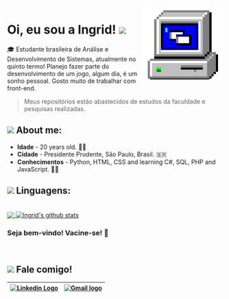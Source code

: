 <img align="right" alt="PC GIF" src="https://github.com/TheDudeThatCode/TheDudeThatCode/blob/master/Assets/PC.gif" width="190" />

# Oi, eu sou a Ingrid! <img src="https://github.com/TheDudeThatCode/TheDudeThatCode/blob/master/Assets/Hi.gif" width="29px">

🎓 Estudante brasileira de Análise e Desenvolvimento de Sistemas, atualmente no quinto termo! 
Planejo fazer parte do desenvolvimento de um jogo, algum dia, é um sonho pessoal. Gosto muito de trabalhar com front-end.
> Meus repositórios estão abastecidos de estudos da faculdade e pesquisas realizadas.


## <img src="https://raw.githubusercontent.com/TheDudeThatCode/TheDudeThatCode/master/Assets/hmm.gif" width="40px" /> About me:

* **Idade** - 20 years old. 🤘🏻
* **Cidade** - Presidente Prudente, São Paulo, Brasil. 🇧🇷
* **Conhecimentos** - Python, HTML, CSS and learning C#, SQL, PHP and JavaScript. 👩‍💻


## <img src="https://github.com/TheDudeThatCode/TheDudeThatCode/blob/master/Assets/Rocket.gif" width="40px"> Linguagens:
<br>

<a href="https://github.com/ing01">
  <img align="center" src="https://github-readme-stats.vercel.app/api/top-langs/?username=ing01&theme=dark&hide_langs_below=1" />
</a>

<a href="https://github.com/ing01">
 <img align="center" src="https://github-readme-stats.vercel.app/api?username=ing01&show_icons=true&theme=dark&line_height=27" alt="Ingrid's github stats"/>
</a>


<br>

### Seja bem-vindo! Vacine-se! 🐊

<br>

## <img src="https://github.com/TheDudeThatCode/TheDudeThatCode/blob/master/Assets/Handshake.gif" height="40px"> Fale comigo!
| [<img src="https://github.com/TheDudeThatCode/TheDudeThatCode/blob/master/Assets/Linkedin.svg" alt="Linkedin Logo" width="32">](https://www.linkedin.com/in/ingrid-bernardi-24244b1b7/)  | [<img src="https://github.com/TheDudeThatCode/TheDudeThatCode/blob/master/Assets/Gmail.svg" alt="Gmail logo" height="32">](mailto:ingribpilla@gmail.com)
|:---:|:---:|
